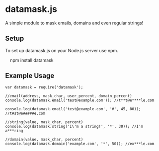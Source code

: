 # datamask.js #

A simple module to mask emails, domains and even regular strings!

## Setup ##
To set up datamask.js on your Node.js server use npm.

    npm install datamask  

## Example Usage ##

```
var datamask = require('datamask');

//email(address, mask_char, user_percent, domain_percent)
console.log(datamask.email('test@example.com')); //t**t@e****le.com

console.log(datamask.email('test@example.com', '#', 45, 80)); //t#st@e#####e.com

//string(value, mask_char, percent)
console.log(datamask.string('I\'m a string!', '*', 30)); //I'm a***ring

//domain(value, mask_char, percent)
console.log(datamask.domain('example.com', '*', 50)); //ex***le.com
```